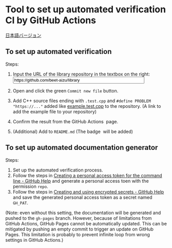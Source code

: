 # Tool to set up automated verification CI by GitHub Actions

[日本語バージョン](installer.html)

## To set up automated verification

Steps:

1.  <form>
        <label>Input the URL of the library repository in the textbox on the right: </label>
        <input type="text" id="input" placeholder="https://github.com/beet-aizu/library" value="https://github.com/beet-aizu/library" size="48">
    </form>

1.  Open <a id="output" target="_blank"></a> and click the green `Commit new file` button.
1.  Add C++ source files ending with `.test.cpp` and `#define PROBLEM "https://..."` added like [example.test.cpp](https://github.com/kmyk/online-judge-verify-helper/blob/master/example.test.cpp) to the repository. (<a id="output2" target="_blank">A link to add the example file to your repository</a>)
1.  Confirm the result from the <a id="output3" target="_blank">GitHub Actions <img id="output7"></a> page.
1.  (Additional) Add <code id="output4"></code> to `README.md` (The badge <a id="output5" target="_blank"><img id="output6"></a> will be added)

## To set up automated documentation generator

Steps:

1.  Set up the automated verification process.
1.  Follow the steps in [Creating a personal access token for the command line - GitHub Help](https://help.github.com/en/github/authenticating-to-github/creating-a-personal-access-token-for-the-command-line) and generate a personal access toen with the permission `repo`.
1.  Follow the steps in [Creating and using encrypted secrets - GitHub Help](https://help.github.com/en/actions/automating-your-workflow-with-github-actions/creating-and-using-encrypted-secrets) and save the generated personal access token as a secret named `GH_PAT`.

(Note: even without this setting, the documentation will be generated and pushed to the `gh-pages` branch. However, because of limitations from GitHub Actions, GitHub Pages cannot be automatically updated. This can be mitigated by pushing an empty commit to trigger an update on GitHub Pages. This limitation is probably to prevent infinite loop from wrong settings in GitHub Actions.)

<script>
    const data = {};
    data["verify.yml"] = (function () {
        const req = new XMLHttpRequest();
        req.open("GET", "https://raw.githubusercontent.com/kmyk/online-judge-verify-helper/master/.github/workflows/verify.yml", false);
        req.send();
        return req.responseText;
    })();
    data["example.test.cpp"] = (function () {
        const req = new XMLHttpRequest();
        req.open("GET", "https://raw.githubusercontent.com/kmyk/online-judge-verify-helper/master/example.test.cpp", false);
        req.send();
        return req.responseText;
    })();

    const input = document.getElementById("input");
    const output = document.getElementById("output");
    const output2 = document.getElementById("output2");
    const output3 = document.getElementById("output3");
    const output4 = document.getElementById("output4");
    const output5 = document.getElementById("output5");
    const output6 = document.getElementById("output6");
    const output7 = document.getElementById("output7");
    function update() {
        if (input.value.match(/\/github.com\/[^\/]+\/[^\/]+/)) {
            const url = input.value.replace(/\/$/, "");

            const filename = ".github%2Fworkflows%2Fverify.yml"
            const value = encodeURIComponent(data["verify.yml"].replace("git+https://github.com/kmyk/online-judge-verify-helper.git@master", "online-judge-verify-helper"));
            output.href = url + "/new/master?filename=" + filename + "&value=" + value;
            output.textContent = url + "&value=...";

            const filename2 = "example.test.cpp";
            const value2 = encodeURIComponent(data["example.test.cpp"]);
            output2.href = url + "/new/master?filename=" + filename2 + "&value=" + value2;

            output3.href = input.value.replace(/\/$/, "") + "/actions";
            output5.href = input.value.replace(/\/$/, "") + "/actions";

            output4.textContent = "[![Actions Status](" + url + "/workflows/verify/badge.svg)](" + url + "/actions)";
            output6.src = url + "/workflows/verify/badge.svg";
            output7.src = url + "/workflows/verify/badge.svg";
        }
    }
    input.addEventListener('change', update);
    input.addEventListener('keyup', update);
    update();

    // workaround for the Dinky theme
    output6.style.margin = 0;
    output6.style.padding = 0;
    output7.style.margin = 0;
    output7.style.padding = 0;
</script>
